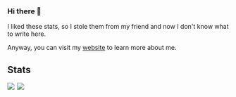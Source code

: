 ### Hi there 👋

I liked these stats, so I stole them from my friend and now I don't know what to write here.

Anyway, you can visit my [website](https://martan03.github.io) to learn more about me.

## Stats
<div style="display: flex; max-width: 100%; gap: 6px">

<img style="max-width: calc(50% - 3px)" src="https://github-readme-stats.vercel.app/api?username=Martan03&theme=tokyonight">

<img style="max-width: calc(50% - 3px)" src="https://github-readme-stats.vercel.app/api/top-langs/?username=Martan03&theme=tokyonight&langs_count=10&layout=compact">

</div>
